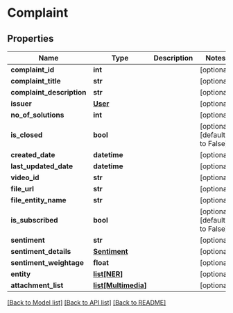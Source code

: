 # Complaint

## Properties
Name | Type | Description | Notes
------------ | ------------- | ------------- | -------------
**complaint_id** | **int** |  | [optional] 
**complaint_title** | **str** |  | [optional] 
**complaint_description** | **str** |  | [optional] 
**issuer** | [**User**](User.md) |  | [optional] 
**no_of_solutions** | **int** |  | [optional] 
**is_closed** | **bool** |  | [optional] [default to False]
**created_date** | **datetime** |  | [optional] 
**last_updated_date** | **datetime** |  | [optional] 
**video_id** | **str** |  | [optional] 
**file_url** | **str** |  | [optional] 
**file_entity_name** | **str** |  | [optional] 
**is_subscribed** | **bool** |  | [optional] [default to False]
**sentiment** | **str** |  | [optional] 
**sentiment_details** | [**Sentiment**](Sentiment.md) |  | [optional] 
**sentiment_weightage** | **float** |  | [optional] 
**entity** | [**list[NER]**](NER.md) |  | [optional] 
**attachment_list** | [**list[Multimedia]**](Multimedia.md) |  | [optional] 

[[Back to Model list]](../README.md#documentation-for-models) [[Back to API list]](../README.md#documentation-for-api-endpoints) [[Back to README]](../README.md)


